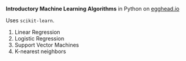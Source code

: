**Introductory Machine Learning Algorithms** in Python on [egghead.io](https://egghead.io/lessons/scikit-learn-implement-decision-trees-in-python-with-scikit-learn)

Uses `scikit-learn`.

1. Linear Regression
2. Logistic Regression
3. Support Vector Machines
4. K-nearest neighbors